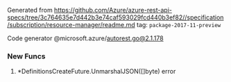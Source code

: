 Generated from https://github.com/Azure/azure-rest-api-specs/tree/3c764635e7d442b3e74caf593029fcd440b3ef82//specification/subscription/resource-manager/readme.md tag: `package-2017-11-preview`

Code generator @microsoft.azure/autorest.go@2.1.178


### New Funcs

1. *DefinitionsCreateFuture.UnmarshalJSON([]byte) error
